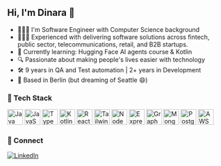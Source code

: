 ## Hi, I'm Dinara 👋

<!--
**dinarabs/dinarabs** is a ✨ _special_ ✨ repository because its `README.md` (this file) appears on your GitHub profile.

Here are some ideas to get you started:

- 🔭 I’m currently working on ...
- 🌱 I’m currently learning ...
- 👯 I’m looking to collaborate on ...
- 🤔 I’m looking for help with ...
- 💬 Ask me about ...
- 📫 How to reach me: ...
- 😄 Pronouns: ...
- ⚡ Fun fact: ...
-->
- 👩🏻‍💻 I'm Software Engineer with Computer Science background
- 👷🏻‍♀️ Experienced with delivering software solutions across fintech, public sector, telecommunications, retail, and B2B startups.
- 🌱 Currently learning: Hugging Face AI agents course & Kotlin
- 🔍 Passionate about making people's lives easier with technology
- 🛠️ 9 years in QA and Test automation | 2+ years in Development
- 📍 Based in Berlin (but dreaming of Seattle 😄)

### 🧰 Tech Stack


<p align="left">
<a href="https://www.java.com/" target="_blank" rel="noreferrer"><img src="https://raw.githubusercontent.com/danielcranney/readme-generator/main/public/icons/skills/java-colored.svg" width="36" height="36" alt="Java" /></a>
<a href="https://developer.mozilla.org/en-US/docs/Web/JavaScript" target="_blank" rel="noreferrer"><img src="https://raw.githubusercontent.com/danielcranney/readme-generator/main/public/icons/skills/javascript-colored.svg" width="36" height="36" alt="JavaScript" /></a>
<a href="https://www.typescriptlang.org/" target="_blank" rel="noreferrer"><img src="https://raw.githubusercontent.com/danielcranney/readme-generator/main/public/icons/skills/typescript-colored.svg" width="36" height="36" alt="TypeScript" /></a>
<a href="https://kotlinlang.org/" target="_blank" rel="noreferrer"><img src="https://raw.githubusercontent.com/danielcranney/readme-generator/main/public/icons/skills/kotlin-colored.svg" width="36" height="36" alt="Kotlin" /></a>
<a href="https://reactjs.org/" target="_blank" rel="noreferrer"><img src="https://raw.githubusercontent.com/danielcranney/readme-generator/main/public/icons/skills/react-colored.svg" width="36" height="36" alt="React" /></a>
<a href="https://tailwindcss.com/" target="_blank" rel="noreferrer"><img src="https://raw.githubusercontent.com/danielcranney/readme-generator/main/public/icons/skills/tailwindcss-colored.svg" width="36" height="36" alt="TailwindCSS" /></a>
<a href="https://nodejs.org/en/" target="_blank" rel="noreferrer"><img src="https://raw.githubusercontent.com/danielcranney/readme-generator/main/public/icons/skills/nodejs-colored.svg" width="36" height="36" alt="NodeJS" /></a>
<a href="https://expressjs.com/" target="_blank" rel="noreferrer"><img src="https://raw.githubusercontent.com/danielcranney/readme-generator/main/public/icons/skills/express-colored.svg" width="36" height="36" alt="Express" /></a>
<a href="https://graphql.org/" target="_blank" rel="noreferrer"><img src="https://raw.githubusercontent.com/danielcranney/readme-generator/main/public/icons/skills/graphql-colored.svg" width="36" height="36" alt="GraphQL" /></a>
<a href="https://www.mongodb.com/" target="_blank" rel="noreferrer"><img src="https://raw.githubusercontent.com/danielcranney/readme-generator/main/public/icons/skills/mongodb-colored.svg" width="36" height="36" alt="MongoDB" /></a>
<a href="https://www.postgresql.org/" target="_blank" rel="noreferrer"><img src="https://raw.githubusercontent.com/danielcranney/readme-generator/main/public/icons/skills/postgresql-colored.svg" width="36" height="36" alt="PostgreSQL" /></a>
<a href="https://aws.amazon.com/" target="_blank" rel="noreferrer">
  <img src="https://upload.wikimedia.org/wikipedia/commons/9/93/Amazon_Web_Services_Logo.svg" width="36" height="36" alt="AWS" />
</a>
</p>

<!-- ### 📊 Stats

<a href="http://www.github.com/dinarabs"><img src="https://github-readme-stats.vercel.app/api?username=dinarabs&show_icons=true&count_private=true&hide_border=true&bg_color=000000&title_color=00FF00&text_color=00FF00&icon_color=00FF00" alt="dinarabs's GitHub stats"/></a>
<a href="http://www.github.com/dinarabs">
  <img src="https://github-readme-streak-stats.herokuapp.com/?user=dinarabs&background=000000&hide_border=true&stroke=00FF00&ring=00FF00&fire=00FF00&currStreakNum=00FF00&currStreakLabel=00FF00&sideNums=00FF00&sideLabels=00FF00&dates=00FF00" 
    alt="dinarabs's GitHub streak" /></a>

<a href="http://www.github.com/dinarabs"><img src="https://github-readme-activity-graph.vercel.app/graph?username=dinarabs&bg_color=000000&color=4c839e&line=8b8adb&point=b8b7f0&area=true&hide_border=true&custom_title=GitHub%20Activity%20Graph" alt="Github Activity Graph" /></a>


<a href="https://github.com/dinarabs" align="left"><img src="https://github-readme-stats.vercel.app/api/top-langs/?locale=en&hide_title=false&layout=compact&card_width=320&langs_count=9&theme=vision-friendly-dark&hide_border=true&username=dinarabs&title_color=0891b2" alt="Top Languages" /></a>-->

### 🔗 Connect
[![LinkedIn](https://img.shields.io/badge/-LinkedIn-0077B5?style=flat-square&logo=linkedin)](https://linkedin.com/in/YOUR-LINK)
